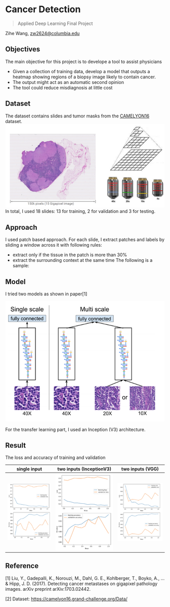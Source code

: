 # Cancer Detection

>Applied Deep Learning Final Project

Zihe Wang, zw2624@columbia.edu

**Objectives**
------------
The main objective for this project is to develope a tool to assist physicians
* Given a collection of training data, develop a model that outputs a heatmap showing regions of a biopsy image likely to contain cancer.
* The output might act as an automatic second opinion
* The tool could reduce misdiagnosis at little cost


**Dataset**
------------
The dataset contains slides and tumor masks from the [CAMELYON16](https://camelyon17.grand-challenge.org/Data/) dataset. 
![](./figures/data_format.PNG)
In total, I used 18 slides: 13 for training, 2 for validation and 3 for testing.

**Approach**
------------
I used patch based approach. For each slide, I extract patches and labels by sliding a window across it with following rules:
* extract only if the tissue in the patch is more than 30%
* extract the surrounding context at the same time
The following is a sample:


**Model**
------------
I tried two models as shown in paper[1]

![](./figures/model.PNG)

For the transfer learning part, I used an Inception (V3) architecture.


**Result**
------------

The loss and accuracy of training and validation 

single input             |  two inputs (InceptionV3)         |  two inputs (VGG)
:-------------------------:|:-------------------------: |:-------------------------: 
![](./figures/single_model_eval.PNG)   |  ![](./figures/two_mode_eval.PNG) | ![](./figures/two_model_vgg_val.PNG)



**Reference**
------------

[1] Liu, Y., Gadepalli, K., Norouzi, M., Dahl, G. E., Kohlberger, T., Boyko, A., ... & Hipp, J. D. (2017). Detecting cancer metastases on gigapixel pathology images. arXiv preprint arXiv:1703.02442.

[2] Dataset: https://camelyon16.grand-challenge.org/Data/

